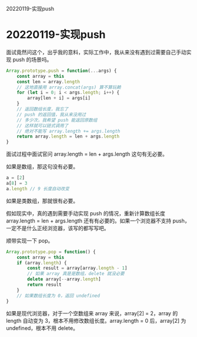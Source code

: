 20220119-实现push

# 20220119-实现push

面试竟然问这个，出乎我的意料，实际工作中，我从来没有遇到过需要自己手动实现 push 的场景吗。

```JavaScript
Array.prototype.push = function(...args) {
	const array = this
	const len = array.length
	// 这地直接用 array.concat(args) 算不算玩赖
	for (let i = 0; i < args.length; i++) {
		array[len + i] = args[i]
	}
	// 返回数组长度，我忘了
	// push 的返回值，我从来没用过
	// 多少次，我希望 push 能返回原数组
	// 这样就可以链式调用了
	// 绝对不能写 array.length += args.length
	return array.length = len + args.length
}
```

面试过程中面试官问 array.length = len + args.length 这句有无必要。

如果是数组，那这句没有必要。

```JavaScript
a = [2]
a[8] = 3
a.length // 9 长度自动改变
```

如果是类数组，那就很有必要。

假如现实中，真的遇到需要手动实现 push 的情况，重新计算数组长度 array.length = len + args.length 还有有必要的。如果一个浏览器不支持 push，一定不是什么正经浏览器，该写的都写写吧。

顺带实现一下 pop。

```JavaScript
Array.prototype.pop = function() {
	const array = this
	if (array.length) {
		const result = array[array.length - 1]
		// 如果 array 真是是数组，delete 就没必要
		delete array[--array.length] 
		return result
	}
	// 如果数组长度为 0，返回 undefined
}
```

如果是现代浏览器，对于一个空数组来 array 来说，array[2] = 2，array 的 length 自动变为 3，根本不用修改数组长度。array.length = 0 后，array[2] 为 undefined，根本不用 delete。



























